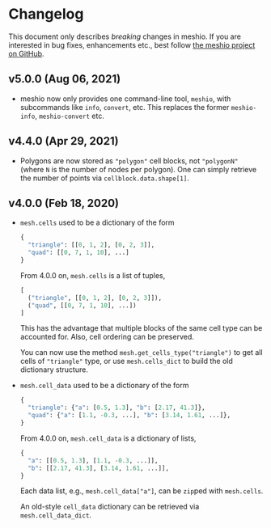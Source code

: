 # Changelog

This document only describes _breaking_ changes in meshio. If you are interested in bug
fixes, enhancements etc., best follow [the meshio project on
GitHub](https://github.com/nschloe/meshio).

## v5.0.0 (Aug 06, 2021)

- meshio now only provides one command-line tool, `meshio`, with subcommands like
  `info`, `convert`, etc. This replaces the former `meshio-info`, `meshio-convert` etc.

## v4.4.0 (Apr 29, 2021)

- Polygons are now stored as `"polygon"` cell blocks, not `"polygonN"` (where `N` is the
  number of nodes per polygon). One can simply retrieve the number of points via
  `cellblock.data.shape[1]`.


## v4.0.0 (Feb 18, 2020)

- `mesh.cells` used to be a dictionary of the form
  ```python
  {
    "triangle": [[0, 1, 2], [0, 2, 3]],
    "quad": [[0, 7, 1, 10], ...]
  }
  ```
  From 4.0.0 on, `mesh.cells` is a list of tuples,
  ```python
  [
    ("triangle", [[0, 1, 2], [0, 2, 3]]),
    ("quad", [[0, 7, 1, 10], ...])
  ]
  ```
  This has the advantage that multiple blocks of the same cell type can be accounted
  for. Also, cell ordering can be preserved.

  You can now use the method `mesh.get_cells_type("triangle")` to get all cells of
  `"triangle"` type, or use `mesh.cells_dict` to build the old dictionary structure.

- `mesh.cell_data` used to be a dictionary of the form
  ```python
  {
    "triangle": {"a": [0.5, 1.3], "b": [2.17, 41.3]},
    "quad": {"a": [1.1, -0.3, ...], "b": [3.14, 1.61, ...]},
  }
  ```
  From 4.0.0 on, `mesh.cell_data` is a dictionary of lists,
  ```python
  {
    "a": [[0.5, 1.3], [1.1, -0.3, ...]],
    "b": [[2.17, 41.3], [3.14, 1.61, ...]],
  }
  ```
  Each data list, e.g., `mesh.cell_data["a"]`, can be `zip`ped with `mesh.cells`.

  An old-style `cell_data` dictionary can be retrieved via `mesh.cell_data_dict`.
